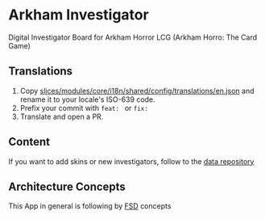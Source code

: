 # Arkham Investigator

Digital Investigator Board for Arkham Horror LCG (Arkham Horro: The Card Game)

## Translations

1. Copy [slices/modules/core/i18n/shared/config/translations/en.json](./slices/modules/core/i18n/shared/config/translations/en.json) and rename it to your locale's ISO-639 code.
2. Prefix your commit with `feat: ` or `fix: `
2. Translate and open a PR.

## Content

If you want to add skins or new investigators, follow to the [data repository](https://github.com/neizerth/ArkhamInvestigatorData)

## Architecture Concepts

This App in general is following by [FSD](https://github.com/feature-sliced) concepts